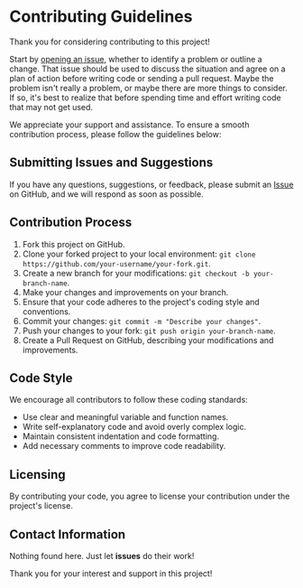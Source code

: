 # Contributing Guidelines

Thank you for considering contributing to this project!

Start by [opening an issue](https://github.com/Seeed-Studio/SenseCraft-AI_Server/issues),
whether to identify a problem or outline a change. That issue should be used to
discuss the situation and agree on a plan of action before writing code or
sending a pull request. Maybe the problem isn't really a problem, or maybe there
are more things to consider. If so, it's best to realize that before spending
time and effort writing code that may not get used.

We appreciate your support and assistance. To ensure a smooth contribution process, please follow the guidelines below:

## Submitting Issues and Suggestions

If you have any questions, suggestions, or feedback, please submit an [Issue](https://github.com/Seeed-Studio/SenseCraft-AI_Server/issues) on GitHub, and we will respond as soon as possible.

## Contribution Process

1. Fork this project on GitHub.
2. Clone your forked project to your local environment: `git clone https://github.com/your-username/your-fork.git`.
3. Create a new branch for your modifications: `git checkout -b your-branch-name`.
4. Make your changes and improvements on your branch.
5. Ensure that your code adheres to the project's coding style and conventions.
6. Commit your changes: `git commit -m "Describe your changes"`.
7. Push your changes to your fork: `git push origin your-branch-name`.
8. Create a Pull Request on GitHub, describing your modifications and improvements.

## Code Style

We encourage all contributors to follow these coding standards:

- Use clear and meaningful variable and function names.
- Write self-explanatory code and avoid overly complex logic.
- Maintain consistent indentation and code formatting.
- Add necessary comments to improve code readability.

## Licensing

By contributing your code, you agree to license your contribution under the project's license.

## Contact Information

Nothing found here. Just let **issues** do their work!

Thank you for your interest and support in this project!
